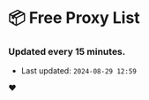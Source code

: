 # :package: Free Proxy List
### Updated every 15 minutes.

- Last updated: `2024-08-29 12:59`

:heart:
